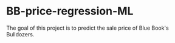 # BB-price-regression-ML
The goal of this project is to predict the sale price of Blue Book's Bulldozers.
